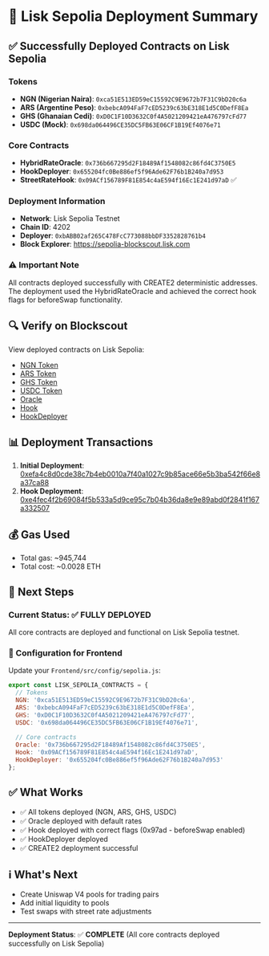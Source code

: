 # 🎉 Lisk Sepolia Deployment Summary

## ✅ Successfully Deployed Contracts on Lisk Sepolia

### Tokens
- **NGN (Nigerian Naira)**: `0xca51E513ED59eC15592C9E9672b7F31C9bD20c6a`
- **ARS (Argentine Peso)**: `0xbebcA094FaF7cED5239c63bE318E1d5C0DefF8Ea`
- **GHS (Ghanaian Cedi)**: `0xD0C1F10D3632C0f4A5021209421eA476797cFd77`
- **USDC (Mock)**: `0x698da064496CE35DC5FB63E06CF1B19Ef4076e71`

### Core Contracts
- **HybridRateOracle**: `0x736b667295d2F18489Af1548082c86fd4C3750E5`
- **HookDeployer**: `0x655204fc0Be886ef5f96Ade62F76b1B240a7d953`
- **StreetRateHook**: `0x09ACf156789F81E854c4aE594f16Ec1E241d97aD` ✅

### Deployment Information
- **Network**: Lisk Sepolia Testnet
- **Chain ID**: 4202
- **Deployer**: `0xbABB02af265C478FcC773088bbDF3352828761b4`
- **Block Explorer**: https://sepolia-blockscout.lisk.com

### ⚠️ Important Note
All contracts deployed successfully with CREATE2 deterministic addresses. The deployment used the HybridRateOracle and achieved the correct hook flags for beforeSwap functionality.

## 🔍 Verify on Blockscout

View deployed contracts on Lisk Sepolia:
- [NGN Token](https://sepolia-blockscout.lisk.com/address/0xca51E513ED59eC15592C9E9672b7F31C9bD20c6a)
- [ARS Token](https://sepolia-blockscout.lisk.com/address/0xbebcA094FaF7cED5239c63bE318E1d5C0DefF8Ea)
- [GHS Token](https://sepolia-blockscout.lisk.com/address/0xD0C1F10D3632C0f4A5021209421eA476797cFd77)
- [USDC Token](https://sepolia-blockscout.lisk.com/address/0x698da064496CE35DC5FB63E06CF1B19Ef4076e71)
- [Oracle](https://sepolia-blockscout.lisk.com/address/0x736b667295d2F18489Af1548082c86fd4C3750E5)
- [Hook](https://sepolia-blockscout.lisk.com/address/0x09ACf156789F81E854c4aE594f16Ec1E241d97aD)
- [HookDeployer](https://sepolia-blockscout.lisk.com/address/0x655204fc0Be886ef5f96Ade62F76b1B240a7d953)

## 📊 Deployment Transactions

1. **Initial Deployment**: [0xefa4c8d0cde38c7b4eb0010a7f40a1027c9b85ace66e5b3ba542f66e8a37ca88](https://sepolia.etherscan.io/tx/0xefa4c8d0cde38c7b4eb0010a7f40a1027c9b85ace66e5b3ba542f66e8a37ca88)
2. **Hook Deployment**: [0xe4fec4f2b69084f5b533a5d9ce95c7b04b36da8e9e89abd0f2841f167a332507](https://sepolia.etherscan.io/tx/0xe4fec4f2b69084f5b533a5d9ce95c7b04b36da8e9e89abd0f2841f167a332507)

## 💰 Gas Used
- Total gas: ~945,744
- Total cost: ~0.0028 ETH

## 🚀 Next Steps

### Current Status: ✅ FULLY DEPLOYED
All core contracts are deployed and functional on Lisk Sepolia testnet.

### 📝 Configuration for Frontend

Update your `Frontend/src/config/sepolia.js`:

```javascript
export const LISK_SEPOLIA_CONTRACTS = {
  // Tokens
  NGN: '0xca51E513ED59eC15592C9E9672b7F31C9bD20c6a',
  ARS: '0xbebcA094FaF7cED5239c63bE318E1d5C0DefF8Ea',
  GHS: '0xD0C1F10D3632C0f4A5021209421eA476797cFd77',
  USDC: '0x698da064496CE35DC5FB63E06CF1B19Ef4076e71',
  
  // Core contracts
  Oracle: '0x736b667295d2F18489Af1548082c86fd4C3750E5',
  Hook: '0x09ACf156789F81E854c4aE594f16Ec1E241d97aD',
  HookDeployer: '0x655204fc0Be886ef5f96Ade62F76b1B240a7d953'
};
```

## ✅ What Works
- ✅ All tokens deployed (NGN, ARS, GHS, USDC)
- ✅ Oracle deployed with default rates
- ✅ Hook deployed with correct flags (0x97ad - beforeSwap enabled)
- ✅ HookDeployer deployed
- ✅ CREATE2 deployment successful

## ℹ️ What's Next
- Create Uniswap V4 pools for trading pairs
- Add initial liquidity to pools
- Test swaps with street rate adjustments

---

**Deployment Status**: ✅ **COMPLETE** (All core contracts deployed successfully on Lisk Sepolia)

